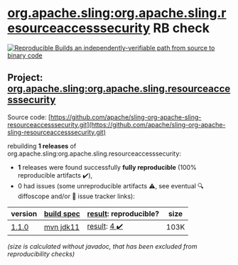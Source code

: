 [org.apache.sling:org.apache.sling.resourceaccesssecurity](https://search.maven.org/artifact/org.apache.sling/org.apache.sling.resourceaccesssecurity/) RB check
=======

[![Reproducible Builds](https://reproducible-builds.org/images/logos/rb.svg) an independently-verifiable path from source to binary code](https://reproducible-builds.org/)

## Project: [org.apache.sling:org.apache.sling.resourceaccesssecurity](https://search.maven.org/artifact/org.apache.sling/org.apache.sling.resourceaccesssecurity/)

Source code: [https://github.com/apache/sling-org-apache-sling-resourceaccesssecurity.git](https://github.com/apache/sling-org-apache-sling-resourceaccesssecurity.git)

rebuilding **1 releases** of org.apache.sling:org.apache.sling.resourceaccesssecurity:
- **1** releases were found successfully **fully reproducible** (100% reproducible artifacts :heavy_check_mark:),
- 0 had issues (some unreproducible artifacts :warning:, see eventual :mag: diffoscope and/or :memo: issue tracker links):

| version | [build spec](/BUILDSPEC.md) | [result](https://reproducible-builds.org/docs/jvm/): reproducible? | size |
| -- | --------- | ------ | -- |
| [1.1.0](https://search.maven.org/artifact/org.apache.sling/org.apache.sling.resourceaccesssecurity/1.1.0/pom) | [mvn jdk11](org.apache.sling.resourceaccesssecurity-1.1.0.buildspec) | [result](org.apache.sling.resourceaccesssecurity-1.1.0.buildinfo): [4 :heavy_check_mark: ](org.apache.sling.resourceaccesssecurity-1.1.0.buildcompare) | 103K |

<i>(size is calculated without javadoc, that has been excluded from reproducibility checks)</i>
